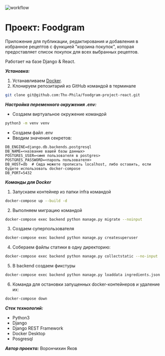 ![workflow](https://github.com/garmagelm/foodgram-project-react/actions/workflows/foodgram_project.yml/badge.svg)
# Проект: Foodgram
Приложение для публикации, редактирования и добавления в избранное рецептов с функцией "корзина покупок", которая предоставляет список покупок для всех выбранных рецептов.

Работает на базе Django & React.

***Установка:***
1. Устанавливаем [Docker](https://docs.docker.com/engine/install/).
2. Клонируем репозитарий из GitHub командой в терминале 
```bash
git clone git@github.com:Thx-Phila/foodgram-project-react.git
```

***Настройка переменного окружения .env:***

* Создаем виртуальное окружение командой 
```bash
python3 -m venv venv
```
* Создаем файл .env
* Вводим значения секретов: 
```
DB_ENGINE=django.db.backends.postgresql
DB_NAME=<название вашей базы данных>
POSTGRES_USER=<имя пользователя в postgres>
POSTGRES_PASSWORD=<пароль пользователя>
DB_HOST=db  # Сюда можете прописать localhost, либо оставить, если будете использовать docker-compose
DB_PORT=5432
```

***Команды для Docker***
1. Запускаем контейнер из папки infra командой
```bash
docker-compose up --build -d
```
2. Выполняем миграцию командой 
```bash
docker-compose exec backend python manage.py migrate --noinput
```
3. Создаем суперпользователя 
```bash
docker-compose exec backend python manage.py createsuperuser
```
4. Собераем файлы статики в одну директорию: 
```bash
docker-compose exec backend python manage.py collectstatic --no-input
```
5. В backend создаем фикстуры 
```bash
docker-compose exec backend python manage.py loaddata ingredients.json
```
6. Команда для остановки запущенных docker-контейнеров и удаление их:
```bash
docker-compose down
```

***Стек технологий:***

* Python3
* Django
* Django REST Framework
* Docker Desktop
* Posgresql

***Автор проекта:***
Ворончихин Яков
